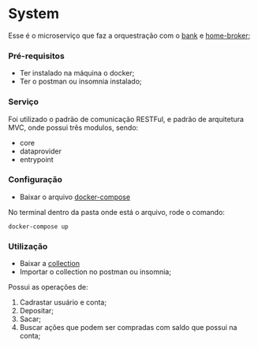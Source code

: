 # System

Esse é o microserviço que faz a orquestração com o [bank](https://github.com/laissa-albuquerque/bank) e [home-broker](https://github.com/laissa-albuquerque/home-broker);

### Pré-requisitos

* Ter instalado na máquina o docker;
* Ter o postman ou insomnia instalado; 

### Serviço

Foi utilizado o padrão de comunicação RESTFul, e padrão de arquitetura MVC, onde possui três modulos, sendo:
* core
* dataprovider
* entrypoint

### Configuração 

* Baixar o arquivo [docker-compose](https://github.com/laissa-albuquerque/system/blob/main/Docker/docker-compose.yml)

No terminal dentro da pasta onde está o arquivo, rode o comando:
```
docker-compose up
```

### Utilização

* Baixar a [collection](https://github.com/laissa-albuquerque/system/blob/main/collections/system.postman_collection.json)
* Importar o collection no postman ou insomnia;

Possui as operações de:

1. Cadrastar usuário e conta;
2. Depositar;
3. Sacar;
4. Buscar ações que podem ser compradas com saldo que possui na conta;
